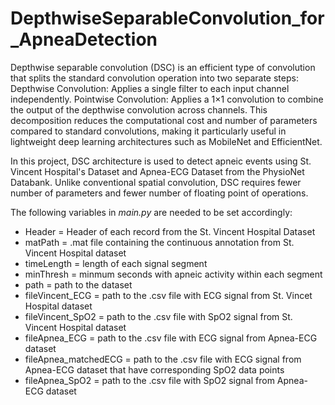 # DepthwiseSeparableConvolution_for_ApneaDetection
Depthwise separable convolution (DSC) is an efficient type of convolution that splits the standard convolution operation into two separate steps:
Depthwise Convolution: Applies a single filter to each input channel independently.
Pointwise Convolution: Applies a 1×1 convolution to combine the output of the depthwise convolution across channels.
This decomposition reduces the computational cost and number of parameters compared to standard convolutions, making it particularly useful in lightweight deep learning architectures such as MobileNet and EfficientNet.

In this project, DSC architecture is used to detect apneic events using St. Vincent Hospital's Dataset and Apnea-ECG Dataset from the PhysioNet Databank. Unlike conventional spatial convolution, DSC requires fewer number of parameters and fewer number of floating point of operations.

The following variables in *main.py* are needed to be set accordingly:

- Header = Header of each record from the St. Vincent Hospital Dataset
- matPath = .mat file containing the continuous annotation from St. Vincent Hospital dataset
- timeLength = length of each signal segment
- minThresh = minmum seconds with apneic activity within each segment
- path = path to the dataset
- fileVincent_ECG = path to the .csv file with ECG signal from St. Vincet Hospital dataset
- fileVincent_SpO2 = path to the .csv file with SpO2 signal from St. Vincent Hospital dataset
- fileApnea_ECG = path to the .csv file with ECG signal from Apnea-ECG dataset
- fileApnea_matchedECG = path to the .csv file with ECG signal from Apnea-ECG dataset that have corresponding SpO2 data points
- fileApnea_SpO2 = path to the .csv file with SpO2 signal from Apnea-ECG dataset
